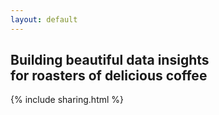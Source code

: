 ```yaml
---
layout: default
---
```

## Building beautiful data insights<br>for roasters of delicious coffee<br><i class="fa fa-coffee"></i>
{% include sharing.html %}
